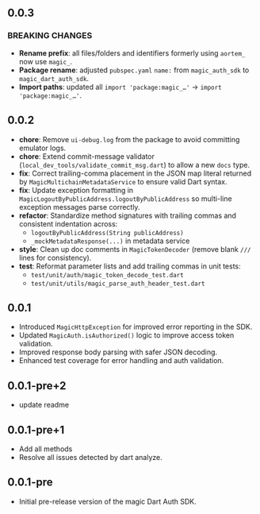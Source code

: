 ## 0.0.3

### BREAKING CHANGES
- **Rename prefix**: all files/folders and identifiers formerly using `aortem_` now use `magic_`.  
- **Package rename**: adjusted `pubspec.yaml` `name:` from `magic_auth_sdk` to `magic_dart_auth_sdk`.  
- **Import paths**: updated all `import 'package:magic_…'` → `import 'package:magic_…'`.

## 0.0.2

- **chore**: Remove `ui-debug.log` from the package to avoid committing emulator logs.
- **chore**: Extend commit-message validator (`local_dev_tools/validate_commit_msg.dart`) to allow a new `docs` type.  
- **fix**: Correct trailing-comma placement in the JSON map literal returned by `MagicMultichainMetadataService` to ensure valid Dart syntax.  
- **fix**: Update exception formatting in `MagicLogoutByPublicAddress.logoutByPublicAddress` so multi-line exception messages parse correctly.  
- **refactor**: Standardize method signatures with trailing commas and consistent indentation across:
  - `logoutByPublicAddress(String publicAddress)`  
  - `_mockMetadataResponse(...)` in metadata service  
- **style**: Clean up doc comments in `MagicTokenDecoder` (remove blank `///` lines for consistency).  
- **test**: Reformat parameter lists and add trailing commas in unit tests:
  - `test/unit/auth/magic_token_decode_test.dart`  
  - `test/unit/utils/magic_parse_auth_header_test.dart`  

## 0.0.1

- Introduced `MagicHttpException` for improved error reporting in the SDK.
- Updated `MagicAuth.isAuthorized()` logic to improve access token validation.
- Improved response body parsing with safer JSON decoding.
- Enhanced test coverage for error handling and auth validation.

## 0.0.1-pre+2

- update readme

## 0.0.1-pre+1

- Add all methods
- Resolve all issues detected by dart analyze.

## 0.0.1-pre

- Initial pre-release version of the magic Dart Auth SDK.
